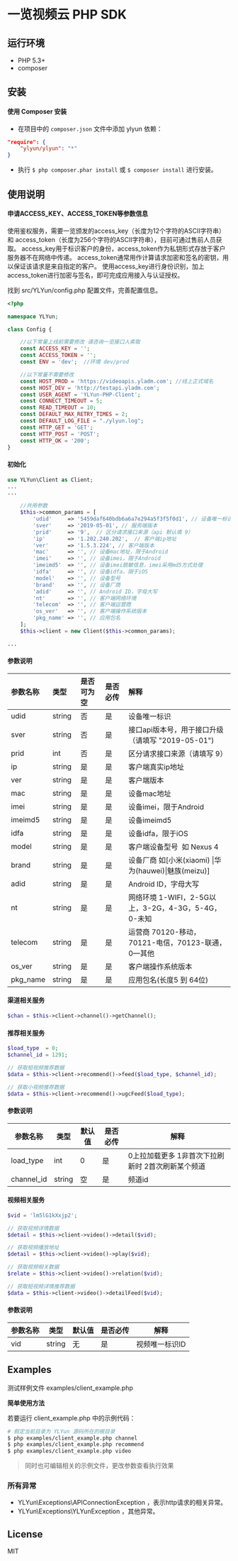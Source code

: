 # 一览视频云 PHP SDK

## 运行环境
- PHP 5.3+
- composer


## 安装

#### 使用 Composer 安装

- 在项目中的 `composer.json` 文件中添加 ylyun 依赖：

```json
"require": {
    "ylyun/ylyun": "*"
}
```

- 执行 `$ php composer.phar install` 或 `$ composer install` 进行安装。


## 使用说明

#### 申请ACCESS_KEY、ACCESS_TOKEN等参数信息
使用鉴权服务，需要一览颁发的access_key（长度为12个字符的ASCII字符串）和 access_token（长度为256个字符的ASCII字符串），目前可通过售前人员获取。
access_key用于标识客户的身份，access_token作为私钥形式存放于客户服务器不在网络中传递。
access_token通常用作计算请求加密和签名的密钥，用以保证该请求是来自指定的客户。
使用access_key进行身份识别，加上access_token进行加密与签名，即可完成应用接入与认证授权。

找到 src/YLYun/config.php 配置文件，完善配置信息。
```php
<?php

namespace YLYun;

class Config {

    //以下常量上线前需要修改 请咨询一览接口人索取
    const ACCESS_KEY = '';
    const ACCESS_TOKEN = '';
    const ENV = 'dev';  //环境 dev/prod

    //以下常量不需要修改
    const HOST_PROD = 'https://videoapis.yladm.com'; //线上正式域名
    const HOST_DEV = 'http://testapi.yladm.com';
    const USER_AGENT = 'YLYun-PHP-Client';
    const CONNECT_TIMEOUT = 5;
    const READ_TIMEOUT = 10;
    const DEFAULT_MAX_RETRY_TIMES = 2;
    const DEFAULT_LOG_FILE = "./ylyun.log";
    const HTTP_GET = 'GET';
    const HTTP_POST = 'POST';
    const HTTP_OK = '200';
}
```


#### 初始化

```php
use YLYun\Client as Client;
...
...

    //共用参数
    $this->common_params = [
        'udid'     => '5459daf640bdb6a6a7e294a5f3f5f0d1', // 设备唯一标识，客户端生成
        'sver'     => '2019-05-01', // 服务端版本
        'prid'     => '9',  // 区分请求接口来源（api 默认填 9）
        'ip'       => '1.202.240.202',  // 客户端ip地址
        'ver'      => '1.5.3.224', // 客户端版本
        'mac'      => '', // 设备mac地址，限于Android
        'imei'     => '', // 设备imei，限于Android
        'imeimd5'  => '', // 设备imei脱敏信息，imei采用md5方式处理
        'idfa'     => '', // 设备idfa，限于iOS
        'model'    => '', // 设备型号
        'brand'    => '', // 设备厂商
        'adid'     => '', // Android ID，字母大写
        'nt'       => '', // 客户端网络环境
        'telecom'  => '', // 客户端运营商
        'os_ver'   => '', // 客户端操作系统版本
        'pkg_name' => '', // 应用包名
    ];
    $this->client = new Client($this->common_params);

...
```
#### 参数说明

| 参数名称 | 类型 | 是否可为空 | 是否必传 | 解释 |
| :--- | :--- | :--- | :--- | :--- |
| udid | string | 否 | 是  | 设备唯一标识 |
| sver | string | 否 | 是 | 接口api版本号，用于接口升级 （请填写 "2019-05-01") |
| prid | int | 否 | 是 | 区分请求接口来源（请填写 9） |
| ip | string | 是 | 是 | 客户端真实ip地址 |
| ver | string | 是 | 是 | 客户端版本 |
| mac | string | 是 | 是 | 设备mac地址 |
| imei | string | 是 | 是 | 设备imei，限于Android |
| imeimd5 | string | 是 | 是 | 设备imeimd5  |
| idfa | string | 是 | 是 | 设备idfa，限于iOS |
| model | string | 是 | 是 | 客户端设备型号  如 Nexus 4 |
| brand | string | 是 | 是 | 设备厂商 如[小米(xiaomi) &#124;华为(hauwei)&#124;魅族(meizu)] |
| adid | string | 是 | 是 | Android ID，字母大写  |
| nt | string  | 是 | 是 | 网络环境 1-WIFI，2-5G以上，3-2G，4-3G，5-4G，0-未知 |
| telecom | string | 是 | 是 | 运营商 70120-移动，70121-电信，70123-联通，0—其他 |
| os_ver | string | 是 | 是 | 客户端操作系统版本 |
| pkg_name| string |是 | 是| 应用包名(长度5 到 64位) |

#### 渠道相关服务

```php
$chan = $this->client->channel()->getChannel();
```

#### 推荐相关服务

```php
$load_type  = 0;
$channel_id = 1291;

// 获取短视频推荐数据
$data = $this->client->recommend()->feed($load_type, $channel_id);

// 获取小视频推荐数据
$data = $this->client->recommend()->ugcFeed($load_type);

```

#### 参数说明
| 参数名称 | 类型 | 默认值 | 是否必传 | 解释 |
| --- | --- | --- | --- | --- |
| load_type | int | 0 | 是 | 0上拉加载更多 1非首次下拉刷新时 2首次刷新某个频道 |
| channel_id | string | 空 | 是 | 频道id |


#### 视频相关服务

```php
$vid = 'lm5lG1kXxjp2';

// 获取视频详情数据
$detail = $this->client->video()->detail($vid);

// 获取视频播放地址
$detail = $this->client->video()->play($vid);

// 获取视频相关数据
$relate = $this->client->video()->relation($vid);

// 获取短视频详情推荐数据
$data = $this->client->video()->detailFeed($vid);

```
#### 参数说明

| 参数名称 | 类型 | 默认值 | 是否必传 | 解释 |
| --- | --- | --- | --- | --- |
| vid | string | 无 | 是 | 视频唯一标识ID |


## Examples


测试样例文件 examples/client_example.php

**简单使用方法**

若要运行 client_example.php 中的示例代码：

``` bash
# 假定当前目录为 YLYun 源码所在的根目录
$ php examples/client_example.php channel
$ php examples/client_example.php recommend
$ php examples/client_example.php video
```
> 同时也可编辑相关的示例文件，更改参数查看执行效果



### 所有异常

* YLYun\Exceptions\APIConnectionException ，表示http请求的相关异常。
* YLYun\Exceptions\YLYunException ，其他异常。

## License

MIT